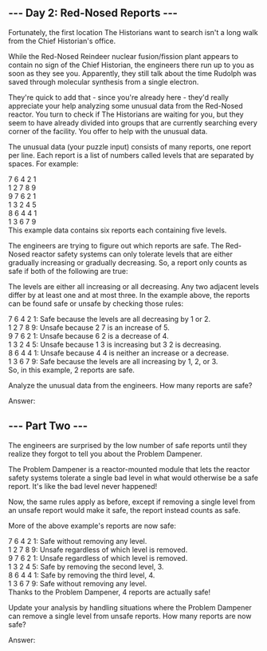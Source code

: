 ## --- Day 2: Red-Nosed Reports ---

Fortunately, the first location The Historians want to search isn't a long walk from the Chief Historian's office.

While the Red-Nosed Reindeer nuclear fusion/fission plant appears to contain no sign of the Chief Historian,
the engineers there run up to you as soon as they see you. Apparently, they still talk about the time Rudolph was saved
through molecular synthesis from a single electron.

They're quick to add that - since you're already here - they'd really appreciate your help analyzing some unusual data
from the Red-Nosed reactor. You turn to check if The Historians are waiting for you, but they seem to have already
divided into groups that are currently searching every corner of the facility. You offer to help with the unusual data.

The unusual data (your puzzle input) consists of many reports, one report per line. Each report is a list of numbers
called levels that are separated by spaces. For example:

7 6 4 2 1<br>
1 2 7 8 9<br>
9 7 6 2 1<br>
1 3 2 4 5<br>
8 6 4 4 1<br>
1 3 6 7 9<br>
This example data contains six reports each containing five levels.

The engineers are trying to figure out which reports are safe. The Red-Nosed reactor safety systems can only tolerate
levels that are either gradually increasing or gradually decreasing. So, a report only counts as safe if both of the
following are true:

The levels are either all increasing or all decreasing.
Any two adjacent levels differ by at least one and at most three.
In the example above, the reports can be found safe or unsafe by checking those rules:

7 6 4 2 1: Safe because the levels are all decreasing by 1 or 2.<br>
1 2 7 8 9: Unsafe because 2 7 is an increase of 5.<br>
9 7 6 2 1: Unsafe because 6 2 is a decrease of 4.<br>
1 3 2 4 5: Unsafe because 1 3 is increasing but 3 2 is decreasing.<br>
8 6 4 4 1: Unsafe because 4 4 is neither an increase or a decrease.<br>
1 3 6 7 9: Safe because the levels are all increasing by 1, 2, or 3.<br>
So, in this example, 2 reports are safe.

Analyze the unusual data from the engineers. How many reports are safe?

Answer:

## --- Part Two ---

The engineers are surprised by the low number of safe reports until they realize they forgot to tell
you about the Problem Dampener.

The Problem Dampener is a reactor-mounted module that lets the reactor safety systems tolerate a single bad level
in what would otherwise be a safe report. It's like the bad level never happened!

Now, the same rules apply as before, except if removing a single level from an unsafe report would make it safe,
the report instead counts as safe.

More of the above example's reports are now safe:

7 6 4 2 1: Safe without removing any level.<br>
1 2 7 8 9: Unsafe regardless of which level is removed.<br>
9 7 6 2 1: Unsafe regardless of which level is removed.<br>
1 3 2 4 5: Safe by removing the second level, 3.<br>
8 6 4 4 1: Safe by removing the third level, 4.<br>
1 3 6 7 9: Safe without removing any level.<br>
Thanks to the Problem Dampener, 4 reports are actually safe!

Update your analysis by handling situations where the Problem Dampener can remove a single level
from unsafe reports. How many reports are now safe?

Answer: